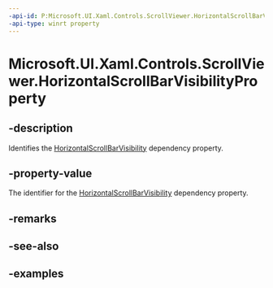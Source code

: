 ```yaml
---
-api-id: P:Microsoft.UI.Xaml.Controls.ScrollViewer.HorizontalScrollBarVisibilityProperty
-api-type: winrt property
---
```


# Microsoft.UI.Xaml.Controls.ScrollViewer.HorizontalScrollBarVisibilityProperty

<!--
public static Windows.UI.Xaml.DependencyProperty HorizontalScrollBarVisibilityProperty { get; }
-->

## -description

Identifies the [HorizontalScrollBarVisibility](scrollviewer_horizontalscrollbarvisibility.md) dependency property.

## -property-value

The identifier for the [HorizontalScrollBarVisibility](scrollviewer_horizontalscrollbarvisibility.md) dependency property.

## -remarks

## -see-also

## -examples

